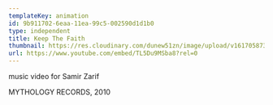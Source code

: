 ```yaml
---
templateKey: animation
id: 9b911702-6eaa-11ea-99c5-002590d1d1b0
type: independent
title: Keep The Faith
thumbnail: https://res.cloudinary.com/dunew51zn/image/upload/v1617058733/animation/vid_T_keepfaith_690_qc5v7i.jpg
url: https://www.youtube.com/embed/TL5Du9MSba8?rel=0
---
```

music video for Samir Zarif

MYTHOLOGY RECORDS, 2010